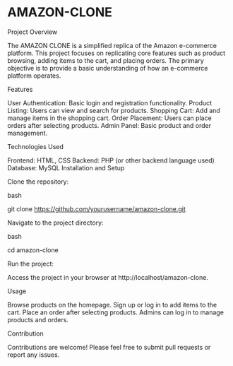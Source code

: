 # AMAZON-CLONE
Project Overview

The AMAZON CLONE is a simplified replica of the Amazon e-commerce platform. This project focuses on replicating core features such as product browsing, adding items to the cart, and placing orders. The primary objective is to provide a basic understanding of how an e-commerce platform operates.

Features

User Authentication: Basic login and registration functionality.
Product Listing: Users can view and search for products.
Shopping Cart: Add and manage items in the shopping cart.
Order Placement: Users can place orders after selecting products.
Admin Panel: Basic product and order management.

Technologies Used

Frontend: HTML, CSS
Backend: PHP (or other backend language used)
Database: MySQL
Installation and Setup

Clone the repository:

bash

git clone https://github.com/yourusername/amazon-clone.git

Navigate to the project directory:

bash

cd amazon-clone

Run the project:

Access the project in your browser at http://localhost/amazon-clone.

Usage

Browse products on the homepage.
Sign up or log in to add items to the cart.
Place an order after selecting products.
Admins can log in to manage products and orders.

Contribution

Contributions are welcome! Please feel free to submit pull requests or report any issues.
